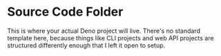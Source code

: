 # Source Code Folder
This is where your actual Deno project will live. There's no standard template here, because things like CLI projects and web API projects are structured differently enough that I left it open to setup.